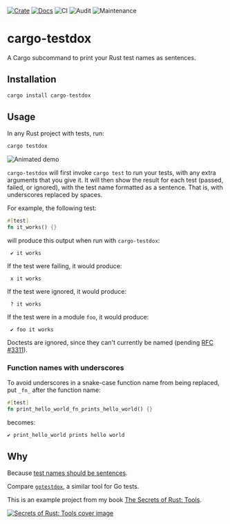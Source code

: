 [![Crate](https://img.shields.io/crates/v/cargo-testdox.svg)](https://crates.io/crates/cargo-testdox)
[![Docs](https://docs.rs/cargo-testdox/badge.svg)](https://docs.rs/cargo-testdox)
![CI](https://github.com/bitfield/cargo-testdox/actions/workflows/ci.yml/badge.svg)
![Audit](https://github.com/bitfield/cargo-testdox/actions/workflows/audit.yml/badge.svg)
![Maintenance](https://img.shields.io/badge/maintenance-actively--developed-brightgreen.svg)

# cargo-testdox

A Cargo subcommand to print your Rust test names as sentences.

## Installation

```sh
cargo install cargo-testdox
```

## Usage

In any Rust project with tests, run:

```sh
cargo testdox
```

![Animated demo](img/demo.gif)

`cargo-testdox` will first invoke `cargo test` to run your tests, with any extra arguments that you give it. It will then show the result for each test (passed, failed, or ignored), with the test name formatted as a sentence. That is, with underscores replaced by spaces.

For example, the following test:

```rust
#[test]
fn it_works() {}
```

will produce this output when run with `cargo-testdox`:

```
 ✔ it works
```

If the test were failing, it would produce:

```
 x it works
```

If the test were ignored, it would produce:

```
 ? it works
```

If the test were in a module `foo`, it would produce:

```
 ✔ foo it works
```

Doctests are ignored, since they can't currently be named (pending [RFC #3311](https://github.com/rust-lang/rfcs/pull/3311)).

### Function names with underscores

To avoid underscores in a snake-case function name from being replaced, put `_fn_` after the function name:

```rust
#[test]
fn print_hello_world_fn_prints_hello_world() {}
```

becomes:

```
✔ print_hello_world prints hello world
```

## Why

Because [test names should be sentences](https://bitfieldconsulting.com/posts/test-names).

Compare [`gotestdox`](https://github.com/bitfield/gotestdox), a similar tool for Go tests.

This is an example project from my book [The Secrets of Rust: Tools](https://bitfieldconsulting.com/books/rust-tools).

[![Secrets of Rust: Tools cover image](img/cover.png)](https://bitfieldconsulting.com/books/rust-tools)
